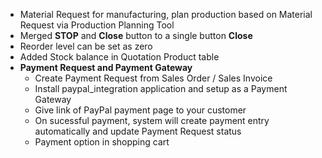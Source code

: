 - Material Request for manufacturing, plan production based on Material Request via Production Planning Tool
- Merged **STOP** and **Close** button to a single button **Close**
- Reorder level can be set as zero
- Added Stock balance in Quotation Product table
- **Payment Request and Payment Gateway**
	- Create Payment Request from Sales Order / Sales Invoice
	- Install paypal_integration application and setup as a Payment Gateway
	- Give link of PayPal payment page to your customer
	- On sucessful payment, system will create payment entry automatically and update Payment Request status
	- Payment option in shopping cart